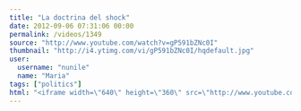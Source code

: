 ```yaml
---
title: "La doctrina del shock"
date: 2012-09-06 07:31:06 00:00
permalink: /videos/1349
source: "http://www.youtube.com/watch?v=gP591bZNc0I"
thumbnail: "http://i4.ytimg.com/vi/gP591bZNc0I/hqdefault.jpg"
user:
  username: "nunile"
  name: "Maria"
tags: ["politics"]
html: "<iframe width=\"640\" height=\"360\" src=\"http://www.youtube.com/embed/gP591bZNc0I?wmode=transparent&fs=1&feature=oembed\" frameborder=\"0\" allowfullscreen></iframe>"
---
```


